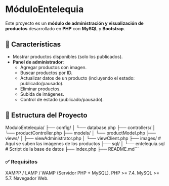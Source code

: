 # MóduloEntelequia

Este proyecto es un **módulo de administración y visualización de productos** desarrollado en **PHP** con **MySQL** y **Bootstrap**.

## 🚀 Características

- Mostrar productos disponibles (solo los publicados).
- **Panel de administrador**:
  - Agregar productos con imagen.
  - Buscar productos por ID.
  - Actualizar datos de un producto (incluyendo el estado: publicado/pausado).
  - Eliminar productos.
  - Subida de imágenes.
  - Control de estado (publicado/pausado).

## 📂 Estructura del Proyecto

ModuloEntelequia/
├── config/
│   └── database.php
├── controllers/
│   └── productController.php
├── models/
│   └── productModel.php
├── views/
│   ├── viewAdministrator.php
│   └── viewClient.php
├── images/              # Aquí se suben las imágenes de los productos
├── sql/
│   └── entelequia.sql    # Script de la base de datos
├── index.php
├── README.md´´´

### ✅ Requisitos
XAMPP / LAMP / WAMP (Servidor PHP + MySQL).
PHP >= 7.4.
MySQL >= 5.7.
Navegador Web.


